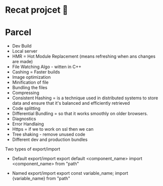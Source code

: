 # Recat projcet 🚀


# Parcel
- Dev Build
- Local server
- HMR = Hot Module Replacement (means refreshing when ans changes are made)
- File Watching Algo - witten in C++
- Cashing = Faster builds
- Image optimization
- Minification of file
- Bundling the files
- Compressing
- Consistent Hashing =  is a technique used in distributed systems to store data and ensure that it's balanced and efficiently retrieved
- Code splitting
- Differential Bundling = so that it works smoothly on older browsers.
- Diagnostics
- Error Handlaing
- Https = if we to work on ssl then we can
- Tree shaking - remove unused code
- Different dev and production bundles

Two types of export/import
 - Default export/import
 export default <component_name>
 import <component_name> from "path"

 - Named export/import
 export const variable_name;
 import {variable_name} from "path"